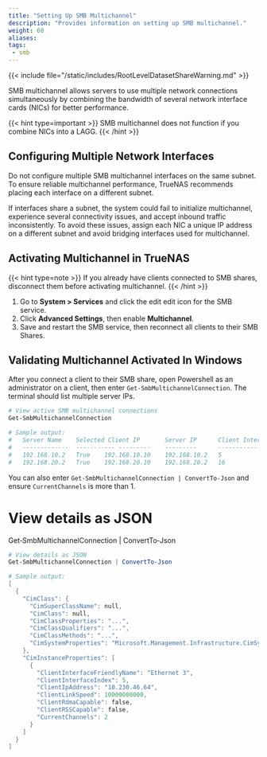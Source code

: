 ```yaml
---
title: "Setting Up SMB Multichannel"
description: "Provides information on setting up SMB multichannel."
weight: 60
aliases:
tags:
 - smb
---
```



{{< include file="/static/includes/RootLevelDatasetShareWarning.md" >}}

SMB multichannel allows servers to use multiple network connections simultaneously by combining the bandwidth of several network interface cards (NICs) for better performance.

{{< hint type=important >}}
SMB multichannel does not function if you combine NICs into a LAGG.
{{< /hint >}}

## Configuring Multiple Network Interfaces

Do not configure multiple SMB multichannel interfaces on the same subnet. To ensure reliable multichannel performance, TrueNAS recommends placing each interface on a different subnet. 

If interfaces share a subnet, the system could fail to initialize multichannel, experience several connectivity issues, and accept inbound traffic inconsistently. To avoid these issues, assign each NIC a unique IP address on a different subnet and avoid bridging interfaces used for multichannel.

## Activating Multichannel in TrueNAS

{{< hint type=note >}}
If you already have clients connected to SMB shares, disconnect them before activating multichannel.
{{< /hint >}}

1. Go to **System > Services** and click the <span class="material-icons">edit</span> edit icon for the SMB service.
2. Click **Advanced Settings**, then enable **Multichannel**.
3. Save and restart the SMB service, then reconnect all clients to their SMB Shares.

## Validating Multichannel Activated In Windows

After you connect a client to their SMB share, open Powershell as an administrator on a client, then enter `Get-SmbMultichannelConnection`. The terminal should list multiple server IPs.

```powershell
# View active SMB multichannel connections
Get‑SmbMultichannelConnection

# Sample output:
#   Server Name    Selected Client IP       Server IP      Client Interface    Index    Server
#   -------------  ----------- ---------    ---------      -------------------------    ------
#   192.168.10.2   True    192.168.10.10    192.168.10.2   5                            2
#   192.168.20.2   True    192.168.20.10    192.168.20.2   16                           5
```

You can also enter `Get-SmbMultichannelConnection | ConvertTo-Json` and ensure `CurrentChannels` is more than 1.

# View details as JSON
Get‑SmbMultichannelConnection | ConvertTo‑Json

```powershell
# View details as JSON
Get-SmbMultichannelConnection | ConvertTo-Json

# Sample output:
[
  {
    "CimClass": {
      "CimSuperClassName": null,
      "CimClass": null,
      "CimClassProperties": "...",
      "CimClassQualifiers": "...",
      "CimClassMethods": "...",
      "CimSystemProperties": "Microsoft.Management.Infrastructure.CimSystemProperties"
    },
    "CimInstanceProperties": [
      {
        "ClientInterfaceFriendlyName": "Ethernet 3",
        "ClientInterfaceIndex": 5,
        "ClientIpAddress": "10.230.46.64",
        "ClientLinkSpeed": 10000000000,
        "ClientRdmaCapable": false,
        "ClientRSSCapable": false,
        "CurrentChannels": 2
      }
    ]
  }
]
```

